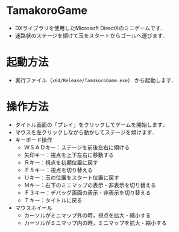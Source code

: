 # TamakoroGame
- DXライブラリを使用したMicrosoft DirectXのミニゲームです．
- 迷路状のステージを傾けて玉をスタートからゴールへ運びます．

# 起動方法
- 実行ファイル（`x64/Release/TamakoroGame.exe`） から起動します．

# 操作方法
- タイトル画面の「プレイ」をクリックしてゲームを開始します．
- マウスを左クリックしながら動かしてステージを傾けます．
- キーボード操作
  - ＷＳＡＤキー：ステージを前後左右に傾ける
  - 矢印キー：視点を上下左右に移動する
  - Ｒキー：視点を初期位置に戻す
  - Ｆ５キー：視点を切り替える
  - Ｕキー：玉の位置をスタート位置に戻す　
  - Ｍキー：右下のミニマップの表示・非表示を切り替える
  - Ｆ３キー：デバッグ画面の表示・非表示を切り替える
  - Ｔキー：タイトルに戻る
- マウスホイール
  - カーソルがミニマップ外の時，視点を拡大・縮小する
  - カーソルがミニマップ内の時，ミニマップを拡大・縮小する
